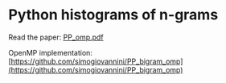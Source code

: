 # Python histograms of n-grams
Read the paper: [PP_omp.pdf](https://github.com/simogiovannini/PP_bigram_python_multiprocessing/files/13751488/PP_omp.pdf)

OpenMP implementation: [https://github.com/simogiovannini/PP_bigram_omp](https://github.com/simogiovannini/PP_bigram_omp)
